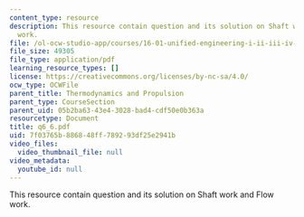 ```yaml
---
content_type: resource
description: This resource contain question and its solution on Shaft work and Flow
  work.
file: /ol-ocw-studio-app/courses/16-01-unified-engineering-i-ii-iii-iv-fall-2005-spring-2006/7f03765b886848ff789293df25e2941b_q6_6.pdf
file_size: 49305
file_type: application/pdf
learning_resource_types: []
license: https://creativecommons.org/licenses/by-nc-sa/4.0/
ocw_type: OCWFile
parent_title: Thermodynamics and Propulsion
parent_type: CourseSection
parent_uid: 05b2ba63-43e4-3028-bad4-cdf50e0b363a
resourcetype: Document
title: q6_6.pdf
uid: 7f03765b-8868-48ff-7892-93df25e2941b
video_files:
  video_thumbnail_file: null
video_metadata:
  youtube_id: null
---
```

This resource contain question and its solution on Shaft work and Flow work.